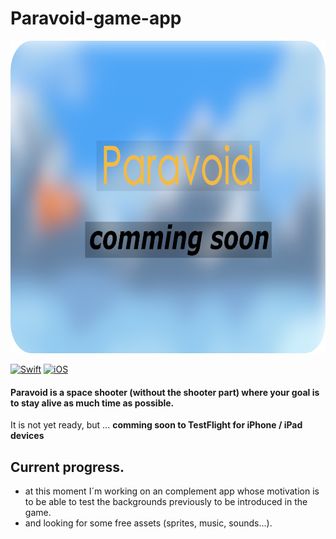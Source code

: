 # Paravoid-game-app
<p align="center"> <!-- using the assets directory -->
  <img src="/Assets/Paravoid-banner.png" height="500"/>
</p>


[![Swift](https://img.shields.io/badge/Swift-5.3-orange.svg?longCache=true&style=flat&logo=swift)](https://www.swift.org)
[![iOS](https://img.shields.io/badge/iOS-13.0+-lightgrey.svg?longCache=true&?style=plastic&logo=apple)](https://developer.apple.com/ios/)

#### Paravoid is a space shooter (without the shooter part) where your goal is to stay alive as much time as possible.  

It is not yet ready, but ... **comming soon to TestFlight for iPhone / iPad devices**


## Current progress.
- at this moment I´m working on an complement app whose motivation is to be able to test the backgrounds previously to be introduced in the game.
- and looking for some free assets (sprites, music, sounds...).



